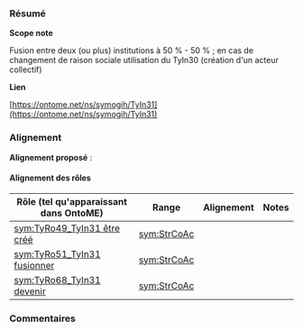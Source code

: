 ### Résumé

**Scope note**

Fusion entre deux (ou plus) institutions à 50 % - 50 % ; en cas de changement de raison sociale utilisation du TyIn30 (création d'un acteur collectif)

**Lien**

[https://ontome.net/ns/symogih/TyIn31](https://ontome.net/ns/symogih/TyIn31)

### Alignement

**Alignement proposé** :

#### Alignement des rôles

| Rôle (tel qu'apparaissant dans OntoME) | Range | Alignement | Notes |
| ----- | ----- | ----- | ----- |
| [sym:TyRo49_TyIn31 être créé](https://ontome.net/ns/symogih/TyRo49_TyIn31) | [sym:StrCoAc](https://ontome.net/ns/symogih/StrCoAc) |   |   |
| [sym:TyRo51_TyIn31 fusionner](https://ontome.net/ns/symogih/TyRo51_TyIn31) | [sym:StrCoAc](https://ontome.net/ns/symogih/StrCoAc) |   |   |
| [sym:TyRo68_TyIn31 devenir](https://ontome.net/ns/symogih/TyRo68_TyIn31) | [sym:StrCoAc](https://ontome.net/ns/symogih/StrCoAc) |   |   |

### Commentaires